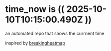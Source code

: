 # time_now is (( 2025-10-10T10:15:00.490Z ))

an automated repo that shows the currnent time

inspired by [breakingheatmap](https://github.com/breakingheatmap/breakingheatmap)